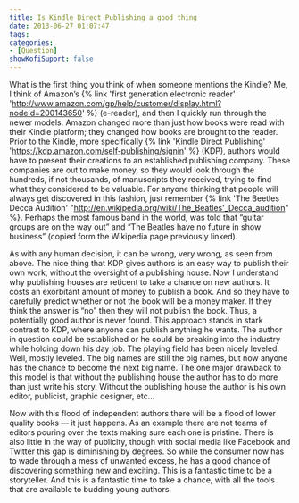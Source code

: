 ```yaml
---
title: Is Kindle Direct Publishing a good thing
date: 2013-06-27 01:07:47
tags:
categories:
- [Question]
showKofiSuport: false
---
```

What is the first thing you think of when someone mentions the Kindle?  Me, I think of Amazon’s {% link 'first generation electronic reader' 'http://www.amazon.com/gp/help/customer/display.html?nodeId=200143650' %} (e-reader), and then I quickly run through the newer models.  Amazon changed more than just how books were read with their Kindle platform; they changed how books are brought to the reader.  <!-- more -->Prior to the Kindle, more specifically {% link 'Kindle Direct Publishing' 'https://kdp.amazon.com/self-publishing/signin' %} (KDP), authors would have to present their creations to an established publishing company.  These companies are out to make money, so they would look through the hundreds, if not thousands, of manuscripts they received, trying to find what they considered to be valuable.  For anyone thinking that people will always get discovered in this fashion, just remember {% link 'The Beetles Decca Audition' "http://en.wikipedia.org/wiki/The_Beatles'_Decca_audition" %}.  Perhaps the most famous band in the world, was told that “guitar groups are on the way out” and “The Beatles have no future in show business” (copied form the Wikipedia page previously linked).

As with any human decision, it can be wrong, very wrong, as seen from above.  The nice thing that KDP gives authors is an easy way to publish their own work, without the oversight of a publishing house.  Now I understand why publishing houses are reticent to take a chance on new authors.  It costs an exorbitant amount of money to publish a book.  And so they have to carefully predict whether or not the book will be a money maker.  If they think the answer is “no” then they will not publish the book. Thus, a potentially good author is never found.  This approach stands in stark contrast to KDP, where anyone can publish anything he wants.  The author in question could be established or he could be breaking into the industry while holding down his day job. The playing field has been nicely leveled.  Well, mostly leveled. The big names are still the big names, but now anyone has the chance to become the next big name.  The one major drawback to this model is that without the publishing house the author has to do more than just write his story.  Without the publishing house the author is his own editor, publicist, graphic designer, etc…

Now with this flood of independent authors there will be a flood of lower quality books — it just happens.  As an example there are not teams of editors pouring over the texts making sure each one is pristine.  There is also little in the way of publicity, though with social media like Facebook and Twitter this gap is diminishing by degrees.  So while the consumer now has to wade through a mess of unwanted excess, he has a good chance of discovering something new and exciting.  This is a fantastic time to be a storyteller.  And this is a fantastic time to take a chance, with all the tools that are available to budding young authors.